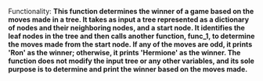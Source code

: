 Functionality: **This function determines the winner of a game based on the moves made in a tree. It takes as input a tree represented as a dictionary of nodes and their neighboring nodes, and a start node. It identifies the leaf nodes in the tree and then calls another function, func_1, to determine the moves made from the start node. If any of the moves are odd, it prints 'Ron' as the winner; otherwise, it prints 'Hermione' as the winner. The function does not modify the input tree or any other variables, and its sole purpose is to determine and print the winner based on the moves made.**